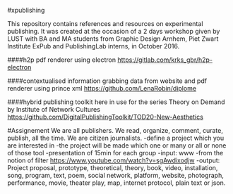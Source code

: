 #xpublishing

This repository contains references and resources on experimental publishing.
It was created at the occasion of a 2 days workshop given by LUST with BA and MA students from Graphic Design Arnhem, Piet Zwart Institute ExPub and PublishingLab interns, in October 2016.


####h2p
pdf renderer using electron
https://gitlab.com/krks_gbr/h2p-electron

####contextualised information
grabbing data from website and pdf renderer using prince xml
https://github.com/LenaRobin/diplome

####hybrid publishing toolkit
here in use for the series Theory on Demand by Institute of Network Cultures
https://github.com/DigitalPublishingToolkit/TOD20-New-Aesthetics

#Assignement
We are all publishers. We read, organize, comment, curate, publish, all the time. We are citizen journalists.
-define a project which you are interested in
-the project will be made which one or many or all or none of those tool
-presentation of 15min for each group
-input: www
-from the notion of filter
https://www.youtube.com/watch?v=sgAwdixodjw
-output: Project proposal, prototype, theoretical, theory, book, video, installation, song, program, text, poem, social network, platform, website, photograph, performance, movie, theater play, map, internet protocol, plain text or json.

